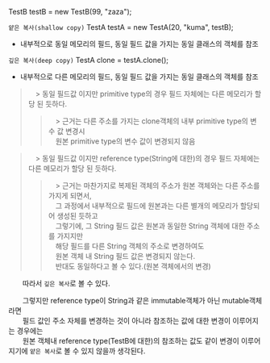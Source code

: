TestB testB = new TestB(99, "zaza");

`얕은 복사(shallow copy)` TestA testA = new TestA(20, "kuma", testB);
* 내부적으로 동일 메모리의 필드, 동일 필드 값을 가지는 동일 클래스의 객체를 참조

`깊은 복사(deep copy)` TestA clone = testA.clone(); 
* 내부적으로 다른 메모리의 필드, 동일 필드 값을 가지는 동일 클래스의 객체를 참조
  
 >　> 동일 필드값 이지만 primitive type의 경우 필드 자체에는 다른 메모리가 할당 된 듯하다.
  >>　> 근거는 다른 주소를 가지는 clone객체의 내부 primitive type의 변수 값 변경시</br>
    　원본 primitive type의 변수 값이 변경되지 않음
 
 >　> 동일 필드값 이지만 reference type(String에 대한)의 경우 필드 자체에는 다른 메모리가 할당 된 듯하다.
  >>　> 근거는 마찬가지로 복제된 객체의 주소가 원본 객체와는 다른 주소를 가지게 되면서,</br>
    　그 과정에서 내부적으로 필드에 원본과는 다른 별개의 메모리가 할당되어 생성된 듯하고</br>
    　그렇기에, 그 String 필드 값은 원본과 동일한 String 객체에 대한 주소를 가지지만</br>
    　해당 필드를 다른 String 객체의 주소로 변경하여도</br>
    　원본 객체 내 String 필드 값은 변경되지 않는다.</br>
    　반대도 동일하다고 볼 수 있다.(원본 객체에서의 변경)
 
　　따라서 `깊은 복사`로 볼 수 있다.

　　그렇지만 reference type이 String과 같은 immutable객체가 아닌 mutable객체라면</br>
　　필드 값인 주소 자체를 변경하는 것이 아니라 참조하는 값에 대한 변경이 이루어지는 경우에는</br>
　　원본 객체내 reference type(TestB에 대한)의 참조하는 값도 같이 변경이 이루어지기에 `얕은 복사`로 볼 수 있지 않을까 생각된다.